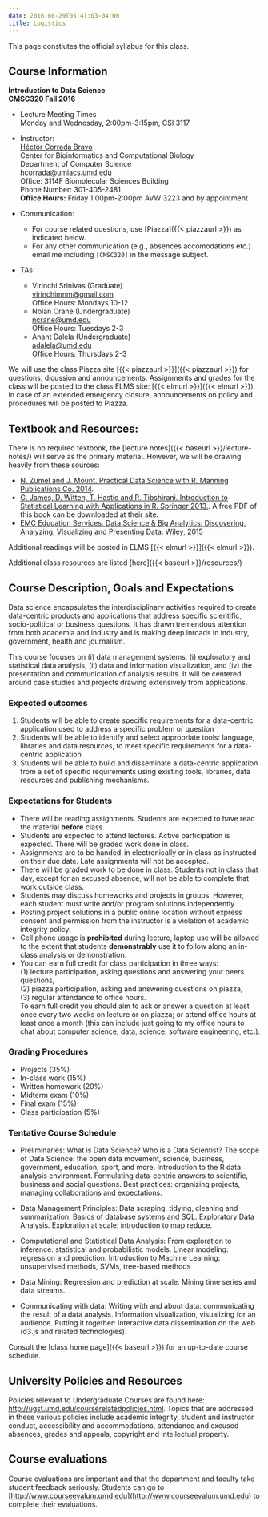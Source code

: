 ```yaml
---
date: 2016-08-29T05:41:03-04:00
title: Logistics
---
```


This page constiutes the official syllabus for this class.

## Course Information

**Introduction to Data Science**  
**CMSC320 Fall 2016**  


*	Lecture Meeting Times    
    Monday and Wednesday, 2:00pm-3:15pm, CSI 3117  

*	Instructor:  
    [H&eacute;ctor Corrada Bravo](http://www.cbcb.umd.edu/~hcorrada)  
    Center for Bioinformatics and Computational Biology  
    Department of Computer Science  
    <hcorrada@umiacs.umd.edu>  
    Office: 3114F Biomolecular Sciences Building  
    Phone Number: 301-405-2481  
    **Office Hours:** Friday 1:00pm-2:00pm AVW 3223 and by appointment
* Communication:  
    - For course related questions, use [Piazza]({{< piazzaurl >}}) as indicated below.  
    - For any other communication (e.g., absences accomodations etc.) email me including `[CMSC320]` in the message subject.  
*	TAs:
    - Virinchi Srinivas (Graduate)  
      <virinchimnm@gmail.com>  
      Office Hours: Mondays 10-12   
    - Nolan Crane (Undergraduate)  
      <ncrane@umd.edu>  
      Office Hours: Tuesdays 2-3  
    - Anant Dalela (Undergraduate)  
      <adalela@umd.edu>  
      Office Hours: Thursdays 2-3  

We will use the class Piazza site [{{< piazzaurl >}}]({{< piazzaurl >}}) for questions, dicussion and announcements. Assignments and grades for the class will be posted to the class ELMS site: [{{< elmurl >}}]({{< elmurl >}}).
In case of an extended emergency closure, announcements on policy and procedures will be posted to Piazza.

## Textbook and Resources:

There is no required textbook, the [lecture notes]({{< baseurl >}}/lecture-notes/) will serve as the primary material. However, we will be drawing heavily from these sources:

*  [N. Zumel and J. Mount. Practical Data Science with R. Manning Publications Co. 2014](http://www.manning.com/zumel/).   
*  [G. James, D. Witten, T. Hastie and R. Tibshirani. Introduction to Statistical Learning with Applications in R. Springer 2013.](http://www-bcf.usc.edu/~gareth/ISL/). A free PDF of this book can be downloaded at their site.  
*  [EMC Education Services. Data Science & Big Analytics: Discovering, Analyzing, Visualizing and Presenting Data. Wiley, 2015](http://www.wiley.com/WileyCDA/WileyTitle/productCd-111887613X.html)

Additional readings will be posted in ELMS [{{< elmurl >}}]({{< elmurl >}}).

Additional class resources are listed [here]({{< baseurl >}}/resources/)


## Course Description, Goals and Expectations

Data science encapsulates the interdisciplinary activities required to
 create data-centric products and applications that address specific
 scientific, socio-political or business questions.
 It has drawn tremendous attention from both academia and industry and
 is making deep inroads in industry, government, health and journalism.

This course focuses on (i) data management systems, (i) exploratory and statistical data analysis,
(ii) data and information visualization, and (iv) the presentation
and communication of analysis results.
It will be centered around case studies and projects drawing extensively from applications.

### Expected outcomes

1) Students will be able to create specific requirements for a
data-centric application used to address a specific problem or
question  
2) Students will be able to identify and select appropriate tools:
language, libraries and data resources, to meet specific requirements
for a data-centric application  
3) Students will be able to build and disseminate a data-centric
application from a set of specific requirements using existing tools,
libraries, data resources and publishing mechanisms.  

### Expectations for Students

* There will be reading assignments. Students are expected to have read the material **before** class.  
* Students are expected to attend lectures. Active participation is expected. There will be graded work done in class.  
* Assignments are to be handed-in electronically or in class as instructed on their due date. Late assignments will not be accepted.  
* There will be graded work to be done in class. Students not in class that day, except for an excused absence, will not be able to complete that work outside class.  
* Students may discuss homeworks and projects in groups. However, each
  student must write and/or program solutions independently.  
* Posting project solutions in a public online location without
  express consent and permission from the instructor is a violation of
  academic integrity policy.  
* Cell phone usage is **prohibited** during lecture, laptop use will be allowed to the extent that students **demonstrably** use it to follow along an in-class analysis or demonstration.  
* You can earn full credit for class participation in three ways:   
    (1) lecture participation, asking questions and answering your peers questions,   
    (2) piazza participation, asking and answering questions on piazza,   
    (3) regular attendance to office hours.   
    To earn full credit you should aim to ask or answer a question at least once every two weeks on lecture or on piazza; or attend office hours at least once a month (this can include just going to my office hours to chat about computer science, data, science, software engineering, etc.).

### Grading Procedures 

* Projects (35%)
* In-class work (15%)
* Written homework (20%)
* Midterm exam (10%)
* Final exam (15%)
* Class participation (5%)


### Tentative Course Schedule

- Preliminaries:
  What is Data Science? Who is a Data Scientist? The scope of Data Science: the open data movement, science, business, government, education, sport, and more. Introduction to the R data analysis environment. Formulating data-centric answers to scientific, business and social questions. Best practices: organizing projects, managing collaborations and expectations.

- Data Management Principles:
  Data scraping, tidying, cleaning and summarization. Basics of database systems and SQL. Exploratory Data Analysis. Exploration at scale: introduction to map reduce.

- Computational and Statistical Data Analysis:
  From exploration to inference: statistical and probabilistic models. Linear modeling: regression and prediction. Introduction to Machine Learning: unsupervised methods, SVMs, tree-based methods

- Data Mining:
  Regression and prediction at scale. Mining time series and data streams.

- Communicating with data:
  Writing with and about data: communicating the result of a data analysis. Information visualization, visualizing for an audience. Putting it together: interactive data dissemination on the web (d3.js and related technologies).

Consult the [class home page]({{< baseurl >}}) for an up-to-date course schedule.

## University Policies and Resources

Policies relevant to Undergraduate Courses are found here: http://ugst.umd.edu/courserelatedpolicies.html. Topics that are addressed in these various policies include academic integrity, student and instructor conduct, accessibility and accommodations, attendance and excused absences, grades and appeals, copyright and intellectual property.


## Course evaluations

Course evaluations are important and that the department and faculty
take student feedback seriously.  Students can go to [http://www.courseevalum.umd.edu](http://www.courseevalum.umd.edu) to complete their evaluations.





